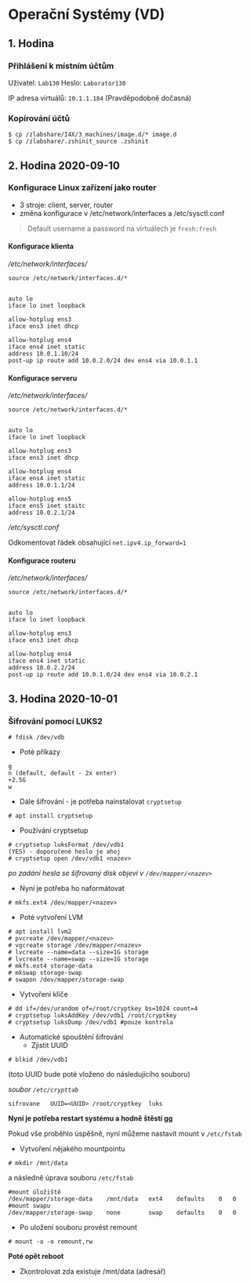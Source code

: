 # Operační Systémy (VD)

## 1. Hodina

### Přihlášení k místním účtům

Uživatel: `Lab130`
Heslo: `Laborator130`

IP adresa virtuálů: `10.1.1.184` (Pravděpodobně dočasná)

### Kopírování účtů

```
$ cp /zlabshare/I4X/3_machines/image.d/* image.d
$ cp /zlabshare/.zshinit_source .zshinit
```
## 2. Hodina 2020-09-10

### Konfigurace Linux zařízení jako router

- 3 stroje: client, server, router
- změna konfigurace v /etc/network/interfaces a /etc/sysctl.conf

> Default username a password na virtuálech je `fresh:fresh`

#### Konfigurace klienta
*/etc/network/interfaces/*
```
source /etc/network/interfaces.d/*


auto lo
iface lo inet loopback

allow-hotplug ens3
iface ens3 inet dhcp

allow-hotplug ens4
iface ens4 inet static
address 10.0.1.10/24
post-up ip route add 10.0.2.0/24 dev ens4 via 10.0.1.1
```
#### Konfigurace serveru
*/etc/network/interfaces/*
```
source /etc/network/interfaces.d/*


auto lo
iface lo inet loopback

allow-hotplug ens3
iface ens3 inet dhcp

allow-hotplug ens4
iface ens4 inet static
address 10.0.1.1/24

allow-hotplug ens5
iface ens5 inet staitc
address 10.0.2.1/24
```
*/etc/sysctl.conf*


Odkomentovat řádek obsahující ``net.ipv4.ip_forward=1``
#### Konfigurace routeru
*/etc/network/interfaces/*
```
source /etc/network/interfaces.d/*


auto lo
iface lo inet loopback

allow-hotplug ens3
iface ens3 inet dhcp

allow-hotplug ens4
iface ens4 inet static
address 10.0.2.2/24
post-up ip route add 10.0.1.0/24 dev ens4 via 10.0.2.1
```

## 3. Hodina 2020-10-01

### Šifrování pomocí LUKS2

```
# fdisk /dev/vdb
```

- Poté příkazy

```
g
n (default, default - 2x enter)
+2.5G
w
```

- Dále šifrování - je potřeba nainstalovat `cryptsetup`

```
# apt install cryptsetup
```

- Používání cryptsetup

```
# cryptsetup luksFormat /dev/vdb1
(YES) - doporučené heslo je ahoj
# cryptsetup open /dev/vdb1 <nazev>
```

*po zadání hesla se šifrovaný disk objeví v `/dev/mapper/<nazev>`*

- Nyní je potřeba ho naformátovat

```
# mkfs.ext4 /dev/mapper/<nazev>
```

- Poté vytvoření LVM

```
# apt install lvm2
# pvcreate /dev/mapper/<nazev>
# vgcreate storage /dev/mapper/<nazev>
# lvcreate --name=data --size=1G storage
# lvcreate --name=swap --size=1G storage
# mkfs.ext4 storage-data
# mkswap storage-swap
# swapon /dev/mapper/storage-swap
```

- Vytvoření klíče

```
# dd if=/dev/urandom of=/root/cryptkey bs=1024 count=4
# cryptsetup luksAddKey /dev/vdb1 /root/cryptkey
# cryptsetup luksDump /dev/vdb1 #pouze kontrola
```

- Automatické spouštění šifrování
	- Zjistit UUID
```
# blkid /dev/vdb1
```
(toto UUID bude poté vloženo do následujícího souboru)

*soubor `/etc/crypttab`*

```
sifrovane	UUID=<UUID>	/root/cryptkey	luks
```

**Nyní je potřeba restart systému a hodně štěstí gg**

Pokud vše proběhlo úspěšně, nyní můžeme nastavit mount v `/etc/fstab`

- Vytvoření nějakého mountpointu
```
# mkdir /mnt/data
```
a následně úprava souboru `/etc/fstab`
```
#mount úložiště
/dev/mapper/storage-data	/mnt/data	ext4	defaults	0	0
#mount swapu
/dev/mapper/storage-swap	none		swap	defaults	0	0
```

- Po uložení souboru provést remount

```
# mount -a -o remount,rw
```

**Poté opět reboot**

- Zkontrolovat zda existuje /mnt/data (adresář)